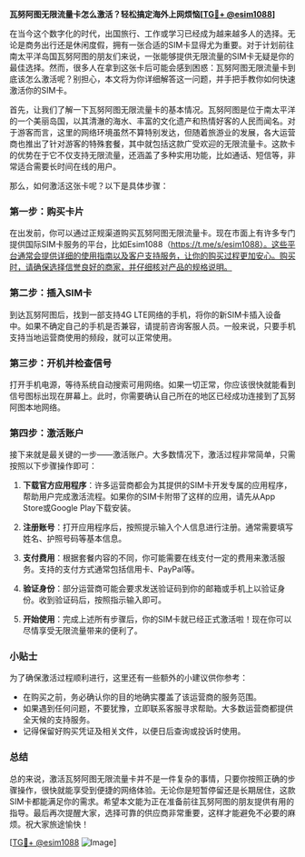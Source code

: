 **瓦努阿图无限流量卡怎么激活？轻松搞定海外上网烦恼[[TG💪+ @esim1088](https://t.me/s/esim1088)]**

在当今这个数字化的时代，出国旅行、工作或学习已经成为越来越多人的选择。无论是商务出行还是休闲度假，拥有一张合适的SIM卡显得尤为重要。对于计划前往南太平洋岛国瓦努阿图的朋友们来说，一张能够提供无限流量的SIM卡无疑是你的最佳选择。然而，很多人在拿到这张卡后可能会感到困惑：瓦努阿图无限流量卡到底该怎么激活呢？别担心，本文将为你详细解答这一问题，并手把手教你如何快速激活你的SIM卡。

首先，让我们了解一下瓦努阿图无限流量卡的基本情况。瓦努阿图是位于南太平洋的一个美丽岛国，以其清澈的海水、丰富的文化遗产和热情好客的人民而闻名。对于游客而言，这里的网络环境虽然不算特别发达，但随着旅游业的发展，各大运营商也推出了针对游客的特殊套餐，其中就包括这款广受欢迎的无限流量卡。这款卡的优势在于它不仅支持无限流量，还涵盖了多种实用功能，比如通话、短信等，非常适合需要长时间在线的用户。

那么，如何激活这张卡呢？以下是具体步骤：

### 第一步：购买卡片

在出发前，你可以通过正规渠道购买瓦努阿图无限流量卡。现在市面上有许多专门提供国际SIM卡服务的平台，比如Esim1088（https://t.me/s/esim1088）。这些平台通常会提供详细的使用指南以及客户支持服务，让你的购买过程更加安心。购买时，请确保选择信誉良好的商家，并仔细核对产品的规格说明。

### 第二步：插入SIM卡

到达瓦努阿图后，找到一部支持4G LTE网络的手机，将你的新SIM卡插入设备中。如果不确定自己的手机是否兼容，请提前咨询客服人员。一般来说，只要手机支持当地运营商使用的频段，就可以正常使用。

### 第三步：开机并检查信号

打开手机电源，等待系统自动搜索可用网络。如果一切正常，你应该很快就能看到信号图标出现在屏幕上。此时，你需要确认自己所在的地区已经成功连接到了瓦努阿图本地网络。

### 第四步：激活账户

接下来就是最关键的一步——激活账户。大多数情况下，激活过程非常简单，只需按照以下步骤操作即可：

1. **下载官方应用程序**：许多运营商都会为其提供的SIM卡开发专属的应用程序，帮助用户完成激活流程。如果你的SIM卡附带了这样的应用，请先从App Store或Google Play下载安装。
   
2. **注册账号**：打开应用程序后，按照提示输入个人信息进行注册。通常需要填写姓名、护照号码等基本信息。

3. **支付费用**：根据套餐内容的不同，你可能需要在线支付一定的费用来激活服务。支持的支付方式通常包括信用卡、PayPal等。

4. **验证身份**：部分运营商可能会要求发送验证码到你的邮箱或手机上以验证身份。收到验证码后，按照指示输入即可。

5. **开始使用**：完成上述所有步骤后，你的SIM卡就已经正式激活啦！现在你可以尽情享受无限流量带来的便利了。

### 小贴士

为了确保激活过程顺利进行，这里还有一些额外的小建议供你参考：

- 在购买之前，务必确认你的目的地确实覆盖了该运营商的服务范围。
- 如果遇到任何问题，不要犹豫，立即联系客服寻求帮助。大多数运营商都提供全天候的支持服务。
- 记得保留好购买凭证及相关文件，以便日后查询或投诉时使用。

### 总结

总的来说，激活瓦努阿图无限流量卡并不是一件复杂的事情，只要你按照正确的步骤操作，很快就能享受到便捷的网络体验。无论你是短暂停留还是长期居住，这款SIM卡都能满足你的需求。希望本文能为正在准备前往瓦努阿图的朋友提供有用的指导。最后再次提醒大家，选择可靠的供应商非常重要，这样才能避免不必要的麻烦。祝大家旅途愉快！

[[TG💪+ @esim1088](https://t.me/s/esim1088) ![Image](https://i.postimg.cc/4NQfJmqS/Snipaste-2025-05-13-00-14-12.png)]